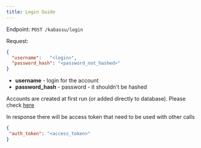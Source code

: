 ```yaml
---
title: Login Guide
---
```


Endpoint: ``POST /kabassu/login``

Request:
```json
{
  "username":	"<login>",
  "password_hash": "<password_not_hashed>"  
}
```

- **username** - login for the account 
- **password_hash** - password - it shouldn't be hashed

Accounts are created at first run (or added directly to database). Please check [here](/docs/configuration/setup)

In response there will be access token that need to be used with other calls

```json
{
 "auth_token": "<access_token>"
}
``` 